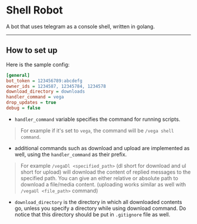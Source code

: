 
# Shell Robot
A bot that uses telegram as a console shell, written in golang. 

<hr/>

## How to set up
Here is the sample config:

```ini
[general]
bot_token = 123456789:abcdefg
owner_ids = 1234587, 12345784, 1234578
download_directory = downloads
handler_command = vega
drop_updates = true
debug = false
```


- `handler_command` variable specifies the command for running scripts.
> For example if it's set to `vega`, the command will be `/vega shell command`.

- additional commands such as download and upload are implemented as well, using the `handler_command` as their prefix.
> For example `/vegaDl <specified_path>` (dl short for download and ul short for upload) will download the content of replied messages to the specified path. You can give an either relative or absolute path to download a file/media content. (uploading works similar as well with `/vegaUl <file_path>` command)

- `download_directory` is the directory in which all downloaded contents go, unless you specify a directory while using download command. Do notice that this directory should be put in `.gitignore` file as well.




